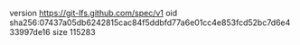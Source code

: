 version https://git-lfs.github.com/spec/v1
oid sha256:07437a05db6242815cac84f5ddbfd77a6e01cc4e853fcd52bc7d6e433997de16
size 115283
